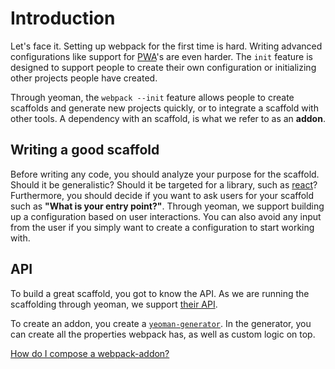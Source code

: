 # Introduction

Let's face it. Setting up webpack for the first time is hard. Writing advanced configurations like support for [PWA](https://developers.google.com/web/progressive-web-apps/)'s are even harder. The `init` feature is designed to support people to create their own configuration or initializing other projects people have created.

Through yeoman, the `webpack --init` feature allows people to create scaffolds and generate new projects quickly, or to integrate a scaffold with other tools. A dependency with an scaffold, is what we refer to as an **addon**.

## Writing a good scaffold

Before writing any code, you should analyze your purpose for the scaffold. Should it be generalistic? Should it be targeted for a library, such as [react](https://facebook.github.io/react/)? Furthermore, you should decide if you want to ask users for your scaffold such as **"What is your entry point?"**. Through yeoman, we support building up a configuration based on user interactions. You can also avoid any input from the user if you simply want to create a configuration to start working with.

## API

To build a great scaffold, you got to know the API. As we are running the scaffolding through yeoman, we support [their API](http://yeoman.io/learning/).

To create an addon, you create a [`yeoman-generator`](http://yeoman.io/authoring/). In the generator, you can create all the properties webpack has, as well as custom logic on top.

[How do I compose a webpack-addon?]()
